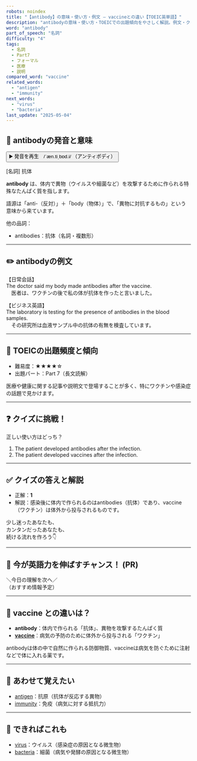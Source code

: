 ```yaml
---
robots: noindex
title: "【antibody】の意味・使い方・例文 ― vaccineとの違い【TOEIC英単語】"
description: "antibodyの意味・使い方・TOEICでの出題傾向をやさしく解説。例文・クイズ付きでvaccineとの違いもわかりやすく学べます。"
word: "antibody"
part_of_speech: "名詞"
difficulty: "4"
tags:
  - 名詞
  - Part7
  - フォーマル
  - 医療
  - 説明
compared_word: "vaccine"
related_words:
  - "antigen"
  - "immunity"
next_words:
  - "virus"
  - "bacteria"
last_update: "2025-05-04"
---
```


## 🔰 antibodyの発音と意味

<button class="play-audio" onclick="playTTS('antibody')">
  <span class="play-audio-main">
    ▶️ 発音を再生　/ˈæn.tiˌbɒd.i/
  </span>
  <span class="play-audio-sub">
    （アンティボディ）
  </span>
</button>

[名詞] 抗体

**antibody** は、体内で異物（ウイルスや細菌など）を攻撃するために作られる特殊なたんぱく質を指します。

語源は「anti-（反対）」＋「body（物体）」で、「異物に対抗するもの」という意味から来ています。

他の品詞：  
- antibodies：抗体（名詞・複数形）

---

## ✏️ antibodyの例文

【日常会話】  
The doctor said my body made antibodies after the vaccine.  
　医者は、ワクチンの後で私の体が抗体を作ったと言いました。

【ビジネス英語】  
The laboratory is testing for the presence of antibodies in the blood samples.  
　その研究所は血液サンプル中の抗体の有無を検査しています。

---

## 🎯 TOEICの出題頻度と傾向

- 難易度：★★★★☆
- 出題パート：Part 7（長文読解）

医療や健康に関する記事や説明文で登場することが多く、特にワクチンや感染症の話題で見かけます。

---

## ❓ クイズに挑戦！

正しい使い方はどっち？

1. The patient developed antibodies after the infection.  
2. The patient developed vaccines after the infection.

---

## ✅ クイズの答えと解説

- 正解：**1**
- 解説：感染後に体内で作られるのはantibodies（抗体）であり、vaccine（ワクチン）は体外から投与されるものです。

少し迷ったあなたも、  
カンタンだったあなたも、  
続ける流れを作ろう👇️

---

## 🚀 今が英語力を伸ばすチャンス！ (PR)

<div class="info-center">
＼今日の理解を次へ／<br>  
（おすすめ情報予定）
</div>

---

## 🤔  vaccine との違いは？

- **antibody**：体内で作られる「抗体」、異物を攻撃するたんぱく質
- **[vaccine](/vaccine)**：病気の予防のために体外から投与される「ワクチン」

antibodyは体の中で自然に作られる防御物質、vaccineは病気を防ぐために注射などで体に入れる薬です。

---

## 🧩 あわせて覚えたい

- [antigen](/antigen)：抗原（抗体が反応する異物）
- [immunity](/immunity)：免疫（病気に対する抵抗力）

---

## 📖 できればこれも

- [virus](/virus)：ウイルス（感染症の原因となる微生物）
- [bacteria](/bacteria)：細菌（病気や発酵の原因となる微生物）

<!-- cvid: aid26_bid45 -->
